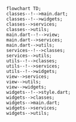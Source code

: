 <!---
Generated by https://github.com/polina-c/layerlens
Dependencies that create loop are markes with `!`.
-->

```mermaid
flowchart TD;
classes--!-->main.dart;
classes--!-->widgets;
classes-->services;
classes-->utils;
main.dart--!-->view;
main.dart-->services;
main.dart-->utils;
services--!-->classes;
services-->utils;
utils--!-->classes;
utils--!-->services;
utils--!-->widgets;
view-->services;
view-->utils;
view-->widgets;
widgets--!-->style.dart;
widgets-->classes;
widgets-->main.dart;
widgets-->services;
widgets-->utils;
```


